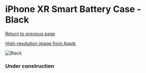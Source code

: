 # iPhone XR Smart Battery Case - Black

[Return to previous page](/iphone_xr)

[High-resolution image from Apple](https://store.storeimages.cdn-apple.com/8756/as-images.apple.com/is/MU7M2?wid=4500&hei=4500&fmt=png)

<div style="width: 384px"><img src="/everypreview/MU7M2.png" alt="Black"></div>

### Under construction
